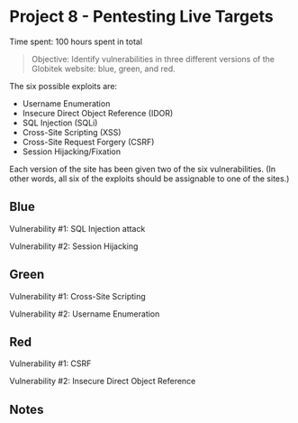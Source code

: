 # Project 8 - Pentesting Live Targets

Time spent: 100 hours spent in total

> Objective: Identify vulnerabilities in three different versions of the Globitek website: blue, green, and red.

The six possible exploits are:
* Username Enumeration
* Insecure Direct Object Reference (IDOR)
* SQL Injection (SQLi)
* Cross-Site Scripting (XSS)
* Cross-Site Request Forgery (CSRF)
* Session Hijacking/Fixation

Each version of the site has been given two of the six vulnerabilities. (In other words, all six of the exploits should be assignable to one of the sites.)

## Blue

Vulnerability #1: SQL Injection attack

Vulnerability #2: Session Hijacking


## Green

Vulnerability #1: Cross-Site Scripting

Vulnerability #2: Username Enumeration


## Red

Vulnerability #1: CSRF

Vulnerability #2: Insecure Direct Object Reference


## Notes

<insert challenges here>
